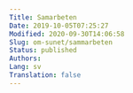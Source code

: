 ```yaml
---
Title: Samarbeten
Date: 2019-10-05T07:25:27
Modified: 2020-09-30T14:06:58
Slug: om-sunet/sammarbeten
Status: published
Authors: 
Lang: sv
Translation: false
---
```



